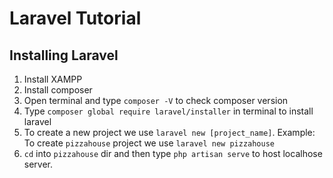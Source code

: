 # Laravel Tutorial
## Installing Laravel
1. Install XAMPP
2. Install composer
3. Open terminal and type `composer -V` to check composer version
4. Type `composer global require laravel/installer` in terminal to install laravel
5. To create a new project we use `laravel new [project_name]`. Example: To create `pizzahouse` project we use `laravel new pizzahouse`
6. `cd` into `pizzahouse` dir and then type `php artisan serve` to host localhose server.